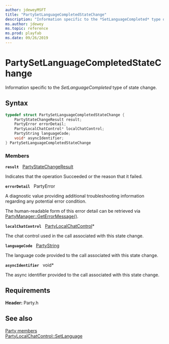 ```yaml
---
author: jdeweyMSFT
title: "PartySetLanguageCompletedStateChange"
description: "Information specific to the *SetLanguageCompleted* type of state change."
ms.author: jdewey
ms.topic: reference
ms.prod: playfab
ms.date: 09/26/2019
---
```


# PartySetLanguageCompletedStateChange  

Information specific to the *SetLanguageCompleted* type of state change.  

## Syntax  
  
```cpp
typedef struct PartySetLanguageCompletedStateChange {  
    PartyStateChangeResult result;  
    PartyError errorDetail;  
    PartyLocalChatControl* localChatControl;  
    PartyString languageCode;  
    void* asyncIdentifier;  
} PartySetLanguageCompletedStateChange  
```
  
### Members  
  
**`result`** &nbsp; [PartyStateChangeResult](../enums/partystatechangeresult.md)  
  
Indicates that the operation Succeeded or the reason that it failed.
  
**`errorDetail`** &nbsp; PartyError  
  
A diagnostic value providing additional troubleshooting information regarding any potential error condition.
  
The human-readable form of this error detail can be retrieved via [PartyManager::GetErrorMessage()](../classes/PartyManager/methods/partymanager_geterrormessage.md).
  
**`localChatControl`** &nbsp; [PartyLocalChatControl](../classes/PartyLocalChatControl/partylocalchatcontrol.md)*  
  
The chat control used in the call associated with this state change.
  
**`languageCode`** &nbsp; [PartyString](../typedefs.md)  
  
The language code provided to the call associated with this state change.
  
**`asyncIdentifier`** &nbsp; void*  
  
The async identifier provided to the call associated with this state change.
  
  
## Requirements  
  
**Header:** Party.h
  
## See also  
[Party members](../party_members.md)  
[PartyLocalChatControl::SetLanguage](../classes/PartyLocalChatControl/methods/partylocalchatcontrol_setlanguage.md)
  
  
